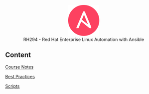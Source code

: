 <p align="center">
  <img src="/_resources/images/ansible.png" alt="Header" width="100" height="100"><br>
 </a>
     RH294 - Red Hat Enterprise Linux Automation with Ansible </a>
</p>

## Content

[Course Notes](./RH294.md)

[Best Practices](./best_practices.md)

[Scripts](./scripts/)